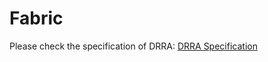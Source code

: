 # Fabric

Please check the specification of DRRA: [DRRA Specification](Fabric/DRRA_Specification.pdf)
